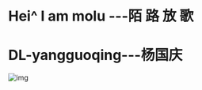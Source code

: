 #  Hei^ I am molu ---陌 路 放 歌
#  DL-yangguoqing---杨国庆
![img](http://m.qpic.cn/psb?/V10Rj4bt3seP1Z/bqBM7TyPvtYLZ*N5SgubImZ0pultoozbNzfRtbyipsU!/b/dIUBAAAAAAAA&bo=uwU4BAAAAAARF6I!&rf=viewer_4)
